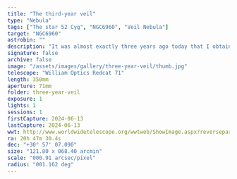 ```yaml
---
title: "The third-year veil"
type: "Nebula"
tags: ["The star 52 Cyg", "NGC6960", "Veil Nebula"]
target: "NGC6960"
astrobin: ""
description: "It was almost exactly three years ago today that I obtained my first clear image of the veil nebula ... by purchasing a dataset. I was frustrated by the veil's stubborn refusal to appear in broadband, and I was ecstatic to see the final result. Although I've used a wider field to image the full Cygnus loop, this was my first time revisiting the target. It is a beautiful gossamer expanse of interwoven interstellar threads adorned by the brilliantly shining diamond 52 Cygni."
signature: false
archive: false
image: "/assets/images/gallery/three-year-veil/thumb.jpg"
telescope: "William Optics Redcat 71"
length: 350mm
aperture: 71mm
folder: three-year-veil
exposure: 1
lights: 1
sessions: 1
firstCapture: 2024-06-13
lastCapture: 2024-06-13
wwt: http://www.worldwidetelescope.org/wwtweb/ShowImage.aspx?reverseparity=False&scale=0.911594&name=three-year-veil.jpg&imageurl=https://deepskyworkflows.com/assets/images/gallery/three-year-veil/three-year-veil.jpg&credits=Jeremy+Likness+at+DeepSkyWorkflows.com&creditsUrl=https://deepskyworkflows.com/about&ra=312.129439&dec=30.491377&x=5886.6&y=1553.9&rotation=85.10&thumb=https://deepskyworkflows.com/assets/images/gallery/three-year-veil/thumb.jpg
ra: 20h 47m 30.4s
dec: "+30° 57' 07.090"
size: "121.80 x 068.40 arcmin"
scale: "000.91 arcsec/pixel"
radius: "001.162 deg"
---
```

